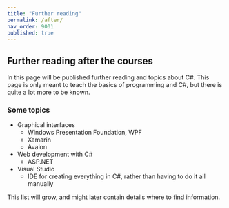 ```yaml
---
title: "Further reading"
permalink: /after/
nav_order: 9001
published: true
---
```


## Further reading after the courses

In this page will be published further reading and topics about C#. This page is only meant to teach the basics of programming and C#, but there is quite a lot more to be known.

### Some topics

* Graphical interfaces
  * Windows Presentation Foundation, WPF
  * Xamarin
  * Avalon
* Web development with C#
  * ASP.NET
* Visual Studio
  * IDE for creating everything in C#, rather than having to do it all manually

This list will grow, and might later contain details where to find information.